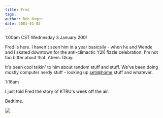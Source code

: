 ```yaml
---
title: Fred
tags: 
author: Rob Nugen
date: 2001-01-03
---
```


<title>My brother Fred</title>
<p class=date>1:00am CST Wednesday 3 January 2001</p>

<p>Fred is here.  I haven't seen him in a year basically - when he and
Wende and I skated downtown for the anti-climactic Y2K fizzle
celebration.  I'm not too bitter about that.  Ahem.  Okay.</p>

<p>It's been cool talkin' to him about random stuff and stuff.  We've
been doing mostly computer nerdy stuff - looking up <a
href="http://setiathome.berkeley.edu">seti@home</a> stuff and whatever.</p>

<p class=date>1:16am</p>

<p>I just told Fred the story of KTRU's week off the air.</p>

<p>Bedtime.</p>

<p><img src='/images/rob/wL-ROB.gif'/></p>

